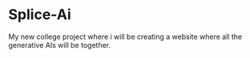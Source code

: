 # Splice-Ai
My new college project where i will be creating a website where all the generative AIs will be together.
